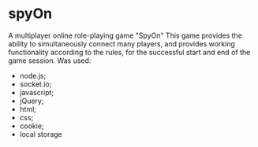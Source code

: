 # spyOn
A multiplayer online role-playing game "SpyOn"
This game provides the ability to simultaneously connect many players, and provides working functionality according to the rules, for the successful start and end of the game session.
Was used: 
- node.js; 
- socket.io; 
- javascript; 
- jQuery; 
- html; 
- css; 
- cookie; 
- local storage
